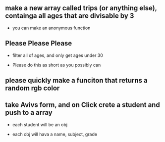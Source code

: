 ## make a new array called trips (or anything else), containga all ages that are divisable by 3

- you can make an anonymous function


## Please Please Please 

- filter all of ages, and only get ages under 30

- Please do this as short as you possibly can

## please quickly make a funciton that returns a random rgb color


## take Avivs form, and on Click crete a student and push to a array

- each student will be an obj

- each obj will hava a name, subject, grade